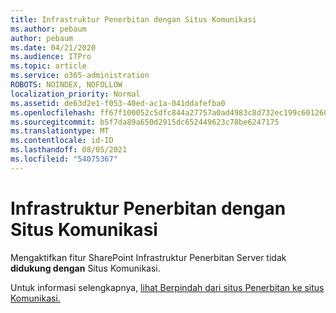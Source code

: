 ```yaml
---
title: Infrastruktur Penerbitan dengan Situs Komunikasi
ms.author: pebaum
author: pebaum
ms.date: 04/21/2020
ms.audience: ITPro
ms.topic: article
ms.service: o365-administration
ROBOTS: NOINDEX, NOFOLLOW
localization_priority: Normal
ms.assetid: de63d2e1-f053-40ed-ac1a-041ddafefba0
ms.openlocfilehash: ff67f100052c5dfc844a27757a0ad4983c8d732ec199c601260206b1b621a085
ms.sourcegitcommit: b5f7da89a650d2915dc652449623c78be6247175
ms.translationtype: MT
ms.contentlocale: id-ID
ms.lasthandoff: 08/05/2021
ms.locfileid: "54075367"
---
```

# <a name="publishing-infrastructure-with-a-communication-site"></a>Infrastruktur Penerbitan dengan Situs Komunikasi


Mengaktifkan fitur SharePoint Infrastruktur Penerbitan Server tidak **didukung dengan** Situs Komunikasi. 
  
Untuk informasi selengkapnya, [lihat Berpindah dari situs Penerbitan ke situs Komunikasi.](https://docs.microsoft.com/sharepoint/publishing-sites-classic-to-modern-experience) 
  

